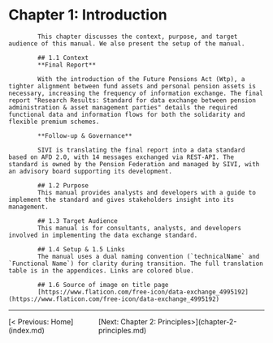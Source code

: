 # Chapter 1: Introduction

            This chapter discusses the context, purpose, and target audience of this manual. We also present the setup of the manual.

            ## 1.1 Context
            **Final Report**

            With the introduction of the Future Pensions Act (Wtp), a tighter alignment between fund assets and personal pension assets is necessary, increasing the frequency of information exchange. The final report "Research Results: Standard for data exchange between pension administration & asset management parties" details the required functional data and information flows for both the solidarity and flexible premium schemes.

            **Follow-up & Governance**

            SIVI is translating the final report into a data standard based on AFD 2.0, with 14 messages exchanged via REST-API. The standard is owned by the Pension Federation and managed by SIVI, with an advisory board supporting its development.

            ## 1.2 Purpose
            This manual provides analysts and developers with a guide to implement the standard and gives stakeholders insight into its management.

            ## 1.3 Target Audience
            This manual is for consultants, analysts, and developers involved in implementing the data exchange standard.

            ## 1.4 Setup & 1.5 Links
            The manual uses a dual naming convention (`technicalName` and `Functional Name`) for clarity during transition. The full translation table is in the appendices. Links are colored blue.

            ## 1.6 Source of image on title page
            [https://www.flaticon.com/free-icon/data-exchange_4995192](https://www.flaticon.com/free-icon/data-exchange_4995192)

---
<div style='display: flex; justify-content: space-between;'><div>[< Previous: Home](index.md)</div><div>[Next: Chapter 2: Principles>](chapter-2-principles.md)</div></div>